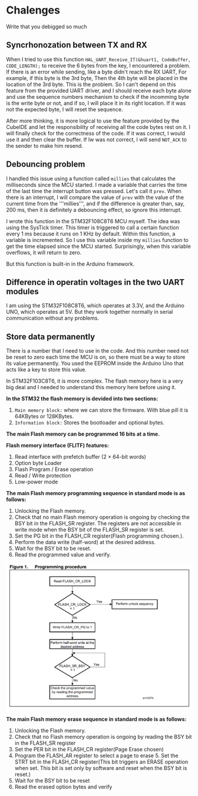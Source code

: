# Chalenges




Write that you debigged so much


## Syncrhonozation between TX and RX

When I tried to use this function ```HAL_UART_Receive_IT(&huart1, CodeBuffer, CODE_LENGTH);``` to receive the 6 bytes from the key, I encountered a problem. If there is an error while sending, like a byte didn't reach the RX UART, For example, if this byte is the 3rd byte, Then the 4th byte will be placed in the location of the 3rd byte. This is the problem. So I can't depend on this feature from the provided UART driver, and I should receive each byte alone and use the sequence numbers mechanism to check if the incomming byte is the write byte or not, and if so, I will place it in its right location. If it was not the expected byte, I will reset the sequence.

After more thinking, it is more logical to use the feature provided by the CubeIDE and let the responsibility of receiving all the code bytes rest on it. I will finally check for the correctness of the code. If it was correct, I would use it and then clear the buffer. If Iw was not correct, I will send ```NOT_ACK``` to the sender to make him resend.

## Debouncing problem

I handled this issue using a function called ```millies``` that calculates the milliseconds since the MCU started. I made a variable that carries the time of the last time the interrupt button was pressed. Let's call it ```prev```. When there is an interrupt, I will compare the value of ```prev``` with the value of the current time from the '''millies''', and if the difference is greater than, say, 200 ms, then it is definitely a debouncing effect, so ignore this interrupt.

I wrote this function in the STM32F108C8T6 MCU myself. The idea was using the SysTick timer. This timer is triggered to call a certain function every 1 ms because it runs on 1 KHz by default. Within this function, a variable is incremented. So I use this variable inside my ```millies``` function to get the time elapsed since the MCU started. Surprisingly, when this variable overflows, it will return to zero.

But this function is built-in in the Arduino framework.

## Difference in operatin voltages in the two UART modules

I am using the STM32F108C8T6, which operates at 3.3V, and the Arduino UNO, which operates at 5V. But they work together normally in serial communication without any problems.

## Store data permanently

There is a number that I need to use in the code. And this number need not be reset to zero each time the MCU is on, so there must be a way to store its value permanently. You used the EEPROM inside the Arduino Uno that acts like a key to store this value.

In STM32F103C8T6, it is more complex. The flash memory here is a very big deal and I needed to understand this memory here before using it.

**In the STM32 the flash memory is devided into two sections:**

1. ```Main memory block:``` where we can store the firmware. With blue pill it is 64KBytes or 128KBytes.
2. ```Information block:``` Stores the bootloader and optional bytes.

**The main Flash memory can be programmed 16 bits at a time.**

**Flash memory interface (FLITF) features:**

1. Read interface with prefetch buffer (2 × 64-bit words)
2. Option byte Loader
3. Flash Program / Erase operation
4. Read / Write protection
5. Low-power mode

**The main Flash memory programming sequence in standard mode is as follows:**

1. Unlocking the Flash memory.
2. Check that no main Flash memory operation is ongoing by checking the BSY bit in the FLASH_SR register. The registers are not accessible in write mode when the BSY bit of the FLASH_SR register is set.
3. Set the PG bit in the FLASH_CR register(Flash programming chosen.).
4. Perform the data write (half-word) at the desired address.
5. Wait for the BSY bit to be reset.
6. Read the programmed value and verify.

![procedure](./Flash_Programming_procedure.png)

**The main Flash memory erase sequence in standard mode is as follows:**

1. Unlocking the Flash memory.
2. Check that no Flash memory operation is ongoing by reading the BSY bit in the FLASH_SR register
3. Set the PER bit in the FLASH_CR register(Page Erase chosen)
4. Program the FLASH_AR register to select a page to erase 5. Set the STRT bit in the FLASH_CR register(This bit triggers an ERASE operation when set. This bit is set only by software and reset when the BSY bit is reset.)
5. Wait for the BSY bit to be reset
6. Read the erased option bytes and verify
